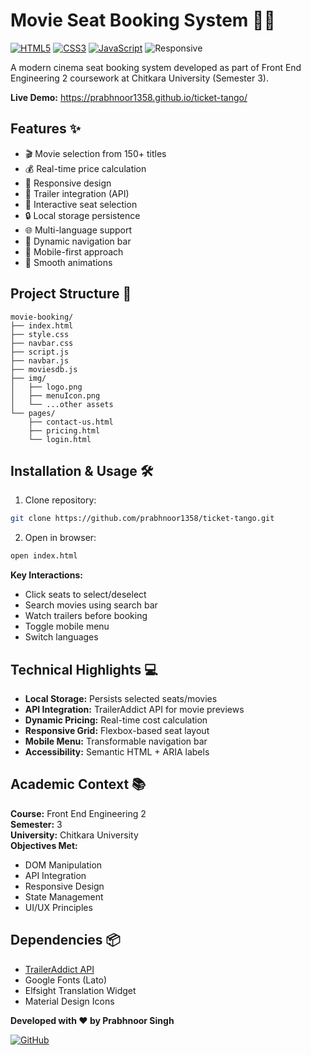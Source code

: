 # Movie Seat Booking System 🎥💺

[![HTML5](https://img.shields.io/badge/HTML5-E34F26?style=for-the-badge&logo=html5&logoColor=white)](https://developer.mozilla.org/en-US/docs/Web/HTML)
[![CSS3](https://img.shields.io/badge/CSS3-1572B6?style=for-the-badge&logo=css3&logoColor=white)](https://developer.mozilla.org/en-US/docs/Web/CSS)
[![JavaScript](https://img.shields.io/badge/JavaScript-F7DF1E?style=for-the-badge&logo=javascript&logoColor=black)](https://developer.mozilla.org/en-US/docs/Web/JavaScript)
![Responsive](https://img.shields.io/badge/Responsive-Design-4285F4?style=for-the-badge&logo=google-chrome&logoColor=white)

A modern cinema seat booking system developed as part of Front End Engineering 2 coursework at Chitkara University (Semester 3).

**Live Demo:** https://prabhnoor1358.github.io/ticket-tango/

## Features ✨
- 🎬 Movie selection from 150+ titles
- 💰 Real-time price calculation
- 📱 Responsive design
- 🎥 Trailer integration (API)
- 💺 Interactive seat selection
- 🔒 Local storage persistence
- 🌐 Multi-language support
- 🧭 Dynamic navigation bar
- 📲 Mobile-first approach
- 🎨 Smooth animations

## Project Structure 📁
```
movie-booking/
├── index.html
├── style.css
├── navbar.css
├── script.js
├── navbar.js
├── moviesdb.js
├── img/
│   ├── logo.png
│   ├── menuIcon.png
│   └── ...other assets
└── pages/
    ├── contact-us.html
    ├── pricing.html
    └── login.html
```

## Installation & Usage 🛠️
1. Clone repository:
```bash
git clone https://github.com/prabhnoor1358/ticket-tango.git
```
2. Open in browser:
```bash
open index.html
```

**Key Interactions:**
- Click seats to select/deselect
- Search movies using search bar
- Watch trailers before booking
- Toggle mobile menu
- Switch languages

## Technical Highlights 💻
- **Local Storage:** Persists selected seats/movies
- **API Integration:** TrailerAddict API for movie previews
- **Dynamic Pricing:** Real-time cost calculation
- **Responsive Grid:** Flexbox-based seat layout
- **Mobile Menu:** Transformable navigation bar
- **Accessibility:** Semantic HTML + ARIA labels

## Academic Context 📚
**Course:** Front End Engineering 2  
**Semester:** 3  
**University:** Chitkara University  
**Objectives Met:**
- DOM Manipulation
- API Integration
- Responsive Design
- State Management
- UI/UX Principles

## Dependencies 📦
- [TrailerAddict API](https://www.traileraddict.com/)
- Google Fonts (Lato)
- Elfsight Translation Widget
- Material Design Icons

**Developed with ❤️ by Prabhnoor Singh**  

[![GitHub](https://img.shields.io/badge/View_Code-181717?style=for-the-badge&logo=github&logoColor=white)](https://github.com/prabhnoor1358/ticket-tango)
